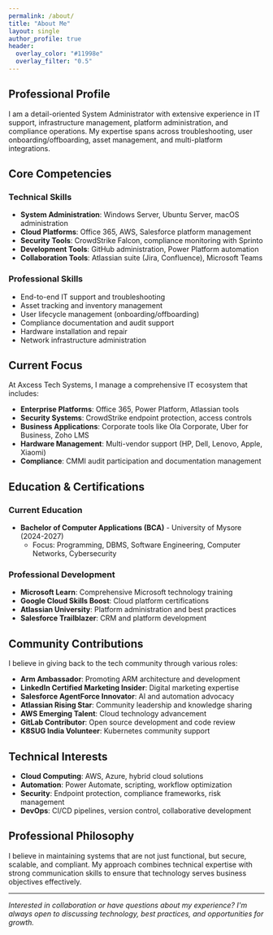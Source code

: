 ```yaml
---
permalink: /about/
title: "About Me"
layout: single
author_profile: true
header:
  overlay_color: "#11998e"
  overlay_filter: "0.5"
---
```


## Professional Profile

I am a detail-oriented System Administrator with extensive experience in IT support, infrastructure management, platform administration, and compliance operations. My expertise spans across troubleshooting, user onboarding/offboarding, asset management, and multi-platform integrations.

## Core Competencies

### Technical Skills
- **System Administration**: Windows Server, Ubuntu Server, macOS administration
- **Cloud Platforms**: Office 365, AWS, Salesforce platform management
- **Security Tools**: CrowdStrike Falcon, compliance monitoring with Sprinto
- **Development Tools**: GitHub administration, Power Platform automation
- **Collaboration Tools**: Atlassian suite (Jira, Confluence), Microsoft Teams

### Professional Skills
- End-to-end IT support and troubleshooting
- Asset tracking and inventory management
- User lifecycle management (onboarding/offboarding)
- Compliance documentation and audit support
- Hardware installation and repair
- Network infrastructure administration

## Current Focus

At Axcess Tech Systems, I manage a comprehensive IT ecosystem that includes:

- **Enterprise Platforms**: Office 365, Power Platform, Atlassian tools
- **Security Systems**: CrowdStrike endpoint protection, access controls
- **Business Applications**: Corporate tools like Ola Corporate, Uber for Business, Zoho LMS
- **Hardware Management**: Multi-vendor support (HP, Dell, Lenovo, Apple, Xiaomi)
- **Compliance**: CMMI audit participation and documentation management

## Education & Certifications

### Current Education
- **Bachelor of Computer Applications (BCA)** - University of Mysore (2024-2027)
  - Focus: Programming, DBMS, Software Engineering, Computer Networks, Cybersecurity

### Professional Development
- **Microsoft Learn**: Comprehensive Microsoft technology training
- **Google Cloud Skills Boost**: Cloud platform certifications
- **Atlassian University**: Platform administration and best practices
- **Salesforce Trailblazer**: CRM and platform development

## Community Contributions

I believe in giving back to the tech community through various roles:

- **Arm Ambassador**: Promoting ARM architecture and development
- **LinkedIn Certified Marketing Insider**: Digital marketing expertise
- **Salesforce AgentForce Innovator**: AI and automation advocacy
- **Atlassian Rising Star**: Community leadership and knowledge sharing
- **AWS Emerging Talent**: Cloud technology advancement
- **GitLab Contributor**: Open source development and code review
- **K8SUG India Volunteer**: Kubernetes community support

## Technical Interests

- **Cloud Computing**: AWS, Azure, hybrid cloud solutions
- **Automation**: Power Automate, scripting, workflow optimization
- **Security**: Endpoint protection, compliance frameworks, risk management
- **DevOps**: CI/CD pipelines, version control, collaborative development

## Professional Philosophy

I believe in maintaining systems that are not just functional, but secure, scalable, and compliant. My approach combines technical expertise with strong communication skills to ensure that technology serves business objectives effectively.

---

*Interested in collaboration or have questions about my experience? I'm always open to discussing technology, best practices, and opportunities for growth.*
